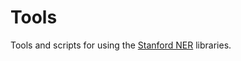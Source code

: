 # Tools

Tools and scripts for using the [Stanford NER](http://nlp.stanford.edu/software/CRF-NER.html) libraries.
